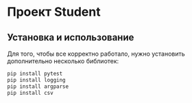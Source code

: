 # Проект Student

## Установка и использование

Для того, чтобы все корректно работало, нужно установить дополнительно несколько библиотек:

```bash
pip install pytest
pip install logging
pip install argparse
pip install csv
